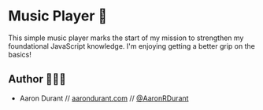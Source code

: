 # Music Player 🎵

This simple music player marks the start of my mission to strengthen my foundational JavaScript knowledge. I'm enjoying getting a better grip on the basics!

## Author 👨🏻‍💻

- Aaron Durant // [aarondurant.com](https://aarondurant.com) // [@AaronRDurant](https://twitter.com/AaronRDurant)

